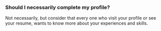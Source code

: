 
### Should I necessarily complete my profile? ###
Not necessarily, but consider that every one who visit your profile or see your resume, wants to know more about your experiences and skills.
